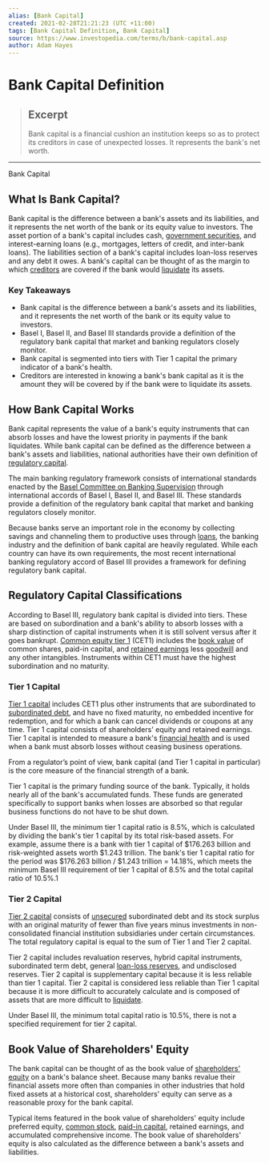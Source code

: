 ```yaml
---
alias: [Bank Capital]
created: 2021-02-28T21:21:23 (UTC +11:00)
tags: [Bank Capital Definition, Bank Capital]
source: https://www.investopedia.com/terms/b/bank-capital.asp
author: Adam Hayes
---
```


# Bank Capital Definition

> ## Excerpt
> Bank capital is a financial cushion an institution keeps so as to protect its creditors in case of unexpected losses. It represents the bank's net worth.

---

Bank Capital
## What Is Bank Capital?

Bank capital is the difference between a bank's assets and its liabilities, and it represents the net worth of the bank or its equity value to investors. The asset portion of a bank's capital includes cash, [government securities](https://www.investopedia.com/terms/g/governmentsecurity.asp), and interest-earning loans (e.g., mortgages, letters of credit, and inter-bank loans). The liabilities section of a bank's capital includes loan-loss reserves and any debt it owes. A bank's capital can be thought of as the margin to which [creditors](https://www.investopedia.com/terms/c/creditor.asp) are covered if the bank would [liquidate](https://www.investopedia.com/terms/l/liquidate.asp) its assets.

### Key Takeaways

-   Bank capital is the difference between a bank's assets and its liabilities, and it represents the net worth of the bank or its equity value to investors.
-   Basel I, Basel II, and Basel III standards provide a definition of the regulatory bank capital that market and banking regulators closely monitor.
-   Bank capital is segmented into tiers with Tier 1 capital the primary indicator of a bank's health.
-   Creditors are interested in knowing a bank's bank capital as it is the amount they will be covered by if the bank were to liquidate its assets.

## How Bank Capital Works

Bank capital represents the value of a bank's equity instruments that can absorb losses and have the lowest priority in payments if the bank liquidates. While bank capital can be defined as the difference between a bank's assets and liabilities, national authorities have their own definition of [regulatory capital](https://www.investopedia.com/terms/c/capitalrequirement.asp).

The main banking regulatory framework consists of international standards enacted by the [Basel Committee on Banking Supervision](https://www.investopedia.com/terms/b/baselcommittee.asp) through international accords of Basel I, Basel II, and Basel III. These standards provide a definition of the regulatory bank capital that market and banking regulators closely monitor.

Because banks serve an important role in the economy by collecting savings and channeling them to productive uses through [loans](https://www.investopedia.com/articles/personal-finance/111815/6-biggest-banks-offering-personal-loans.asp), the banking industry and the definition of bank capital are heavily regulated. While each country can have its own requirements, the most recent international banking regulatory accord of Basel III provides a framework for defining regulatory bank capital.

## Regulatory Capital Classifications

According to Basel III, regulatory bank capital is divided into tiers. These are based on subordination and a bank's ability to absorb losses with a sharp distinction of capital instruments when it is still solvent versus after it goes bankrupt. [Common equity tier 1](https://www.investopedia.com/terms/c/common-equity-tier-1-cet1.asp) (CET1) includes the [book value](https://www.investopedia.com/terms/b/bookvalue.asp) of common shares, paid-in capital, and [retained earnings](https://www.investopedia.com/terms/r/retainedearnings.asp) less [goodwill](https://www.investopedia.com/terms/g/goodwill.asp) and any other intangibles. Instruments within CET1 must have the highest subordination and no maturity.

### Tier 1 Capital

[Tier 1 capital](https://www.investopedia.com/terms/t/tier1capital.asp) includes CET1 plus other instruments that are subordinated to [subordinated debt](https://www.investopedia.com/terms/s/subordinateddebt.asp), and have no fixed maturity, no embedded incentive for redemption, and for which a bank can cancel dividends or coupons at any time. Tier 1 capital consists of shareholders' equity and retained earnings. Tier 1 capital is intended to measure a bank's [financial health](https://www.investopedia.com/terms/f/financial-health.asp) and is used when a bank must absorb losses without ceasing business operations.

From a regulator’s point of view, bank capital (and Tier 1 capital in particular) is the core measure of the financial strength of a bank.

Tier 1 capital is the primary funding source of the bank. Typically, it holds nearly all of the bank's accumulated funds. These funds are generated specifically to support banks when losses are absorbed so that regular business functions do not have to be shut down.

Under Basel III, the minimum tier 1 capital ratio is 8.5%, which is calculated by dividing the bank's tier 1 capital by its total risk-based assets. For example, assume there is a bank with tier 1 capital of $176.263 billion and risk-weighted assets worth $1.243 trillion. The bank's tier 1 capital ratio for the period was $176.263 billion / $1.243 trillion = 14.18%, which meets the minimum Basel III requirement of tier 1 capital of 8.5% and the total capital ratio of 10.5%.1

### Tier 2 Capital

[Tier 2 capital](https://www.investopedia.com/terms/t/tier2capital.asp) consists of [unsecured](https://www.investopedia.com/terms/u/unsecureddebt.asp) subordinated debt and its stock surplus with an original maturity of fewer than five years minus investments in non-consolidated financial institution subsidiaries under certain circumstances. The total regulatory capital is equal to the sum of Tier 1 and Tier 2 capital.

Tier 2 capital includes revaluation reserves, hybrid capital instruments, subordinated term debt, general [loan-loss reserves](https://www.investopedia.com/terms/l/loanlossprovision.asp), and undisclosed reserves. Tier 2 capital is supplementary capital because it is less reliable than tier 1 capital. Tier 2 capital is considered less reliable than Tier 1 capital because it is more difficult to accurately calculate and is composed of assets that are more difficult to [liquidate](https://www.investopedia.com/terms/l/liquidate.asp).

Under Basel III, the minimum total capital ratio is 10.5%, there is not a specified requirement for tier 2 capital.

## Book Value of Shareholders' Equity

The bank capital can be thought of as the book value of [shareholders' equity](https://www.investopedia.com/terms/s/shareholdersequity.asp) on a bank's balance sheet. Because many banks revalue their financial assets more often than companies in other industries that hold fixed assets at a historical cost, shareholders' equity can serve as a reasonable proxy for the bank capital.

Typical items featured in the book value of shareholders' equity include preferred equity, [common stock](https://www.investopedia.com/terms/c/commonstock.asp), [paid-in capital](https://www.investopedia.com/terms/p/paidincapital.asp), retained earnings, and accumulated comprehensive income. The book value of shareholders' equity is also calculated as the difference between a bank's assets and liabilities.
